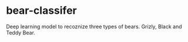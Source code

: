 # bear-classifer
Deep learning model to recoznize three types of bears. Grizly, Black and Teddy Bear.
